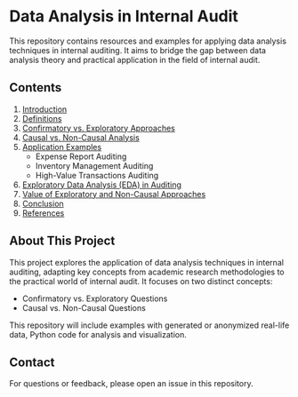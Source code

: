# Data Analysis in Internal Audit

This repository contains resources and examples for applying data analysis techniques in internal auditing. It aims to bridge the gap between data analysis theory and practical application in the field of internal audit.

## Contents

1. [Introduction](./guide/01_introduction.md)
2. [Definitions](./guide/02_definitions.md)
3. [Confirmatory vs. Exploratory Approaches](./guide/03_confirmatory_exploratory_approaches.md)
4. [Causal vs. Non-Causal Analysis](./causal-vs-non-causal.md)
5. [Application Examples](./application-examples.md)
   - Expense Report Auditing
   - Inventory Management Auditing
   - High-Value Transactions Auditing
6. [Exploratory Data Analysis (EDA) in Auditing](./eda-in-auditing.md)
7. [Value of Exploratory and Non-Causal Approaches](./value-of-approaches.md)
8. [Conclusion](./conclusion.md)
9. [References](./references.md)

## About This Project

This project explores the application of data analysis techniques in internal auditing, adapting key concepts from academic research methodologies to the practical world of internal audit. It focuses on two distinct concepts:

- Confirmatory vs. Exploratory Questions
- Causal vs. Non-Causal Questions

This repository will include examples with generated or anonymized real-life data, Python code for analysis and visualization.


## Contact

For questions or feedback, please open an issue in this repository.